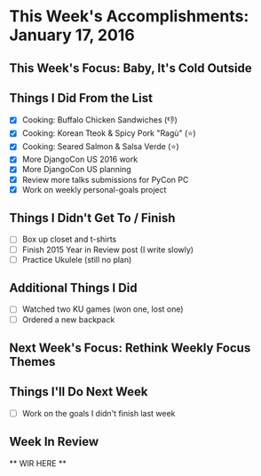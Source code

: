 
# This Week's Accomplishments: January 17, 2016

## This Week's Focus: Baby, It's Cold Outside

## Things I Did From the List

- [x] Cooking: Buffalo Chicken Sandwiches (:thumbsdown:)
- [x] Cooking: Korean Tteok & Spicy Pork "Ragù" (:star:)
- [x] Cooking: Seared Salmon & Salsa Verde (:star:)
- [x] More DjangoCon US 2016 work
- [x] More DjangoCon US planning
- [x] Review more talks submissions for PyCon PC
- [x] Work on weekly personal-goals project

## Things I Didn't Get To / Finish

- [ ] Box up closet and t-shirts
- [ ] Finish 2015 Year in Review post (I write slowly)
- [ ] Practice Ukulele (still no plan)

## Additional Things I Did

- [ ] Watched two KU games (won one, lost one)
- [ ] Ordered a new backpack

## Next Week's Focus: Rethink Weekly Focus Themes

## Things I'll Do Next Week

- [ ] Work on the goals I didn't finish last week

## Week In Review

** WIR HERE **
